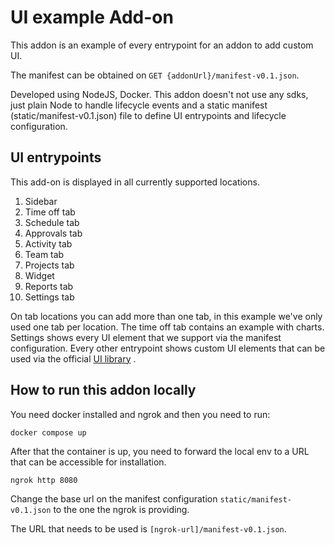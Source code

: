 # UI example Add-on
This addon is an example of every entrypoint for an addon to add custom UI.

The manifest can be obtained on `GET {addonUrl}/manifest-v0.1.json`.

Developed using NodeJS, Docker. This addon doesn't not use any sdks, just plain Node to handle lifecycle events and a static manifest (static/manifest-v0.1.json) file to define UI entrypoints and lifecycle configuration.

## UI entrypoints

This add-on is displayed in all currently supported locations.

1. Sidebar
2. Time off tab
3. Schedule tab
4. Approvals tab
5. Activity tab
6. Team tab
7. Projects tab
8. Widget
9. Reports tab
10. Settings tab

On tab locations you can add more than one tab, in this example we've only used one tab per location. The time off tab contains an example with charts. Settings shows every UI element that we support via the manifest configuration. Every other entrypoint shows custom UI elements that can be used via the official [UI library](https://resources.developer.clockify.me/ui/latest/css/main.min.css) .

## How to run this addon locally

You need docker installed and ngrok and then you need to run:

```
docker compose up
```

After that the container is up, you need to forward the local env to a URL that can be accessible for installation.

```
ngrok http 8080
```

Change the base url on the manifest configuration `static/manifest-v0.1.json` to the one the ngrok is providing.

The URL that needs to be used is `[ngrok-url]/manifest-v0.1.json`.
